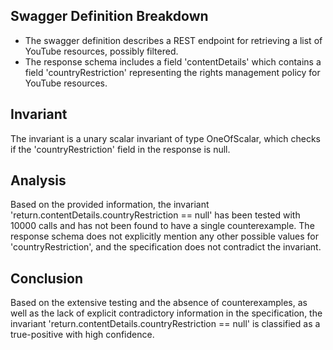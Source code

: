 ## Swagger Definition Breakdown
- The swagger definition describes a REST endpoint for retrieving a list of YouTube resources, possibly filtered.
- The response schema includes a field 'contentDetails' which contains a field 'countryRestriction' representing the rights management policy for YouTube resources.

## Invariant
The invariant is a unary scalar invariant of type OneOfScalar, which checks if the 'countryRestriction' field in the response is null.

## Analysis
Based on the provided information, the invariant 'return.contentDetails.countryRestriction == null' has been tested with 10000 calls and has not been found to have a single counterexample. The response schema does not explicitly mention any other possible values for 'countryRestriction', and the specification does not contradict the invariant.

## Conclusion
Based on the extensive testing and the absence of counterexamples, as well as the lack of explicit contradictory information in the specification, the invariant 'return.contentDetails.countryRestriction == null' is classified as a true-positive with high confidence.
